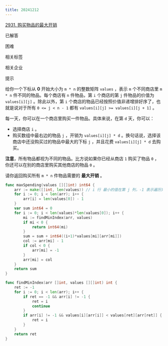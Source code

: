 ```yaml
---
title: 20241212
---
```




[2931. 购买物品的最大开销](https://leetcode.cn/problems/maximum-spending-after-buying-items/)

已解答

困难



相关标签

相关企业



提示



给你一个下标从 **0** 开始大小为 `m * n` 的整数矩阵 `values` ，表示 `m` 个不同商店里 `m * n` 件不同的物品。每个商店有 `n` 件物品，第 `i` 个商店的第 `j` 件物品的价值为 `values[i][j]` 。除此以外，第 `i` 个商店的物品已经按照价值非递增排好序了，也就是说对于所有 `0 <= j < n - 1` 都有 `values[i][j] >= values[i][j + 1]` 。

每一天，你可以在一个商店里购买一件物品。具体来说，在第 `d` 天，你可以：

- 选择商店 `i` 。
- 购买数组中最右边的物品 `j` ，开销为 `values[i][j] * d` 。换句话说，选择该商店中还没购买过的物品中最大的下标 `j` ，并且花费 `values[i][j] * d` 去购买。

**注意**，所有物品都视为不同的物品。比方说如果你已经从商店 `1` 购买了物品 `0` ，你还可以在别的商店里购买其他商店的物品 `0` 。

请你返回购买所有 `m * n` 件物品需要的 **最大开销** 。





```go
func maxSpending(values [][]int) int64 {
	arr := make([]int, len(values)) // i 行 最小的值在第 j 列，-1 表示遍历完
	for i := 0; i < len(arr); i++ {
		arr[i] = len(values[0]) - 1
	}
	var sum int64 = 0
	for i := 0; i < len(values)*len(values[0]); i++ {
		mi := findMinIndex(arr, values)
		if mi < 0 {
			return int64(mi)
		}
		sum = sum + int64((i+1)*values[mi][arr[mi]])
		col := arr[mi] - 1
		if col < 0 {
			arr[mi] = -1
		}
		arr[mi] = col
	}
	return sum
}

func findMinIndex(arr []int, values [][]int) int {
	ret := -1
	for i := 0; i < len(arr); i++ {
		if ret == -1 && arr[i] != -1 {
			ret = i
			continue
		}
		if arr[i] != -1 && values[i][arr[i]] < values[ret][arr[ret]] {
			ret = i
		}
	}
	return ret
}

```

